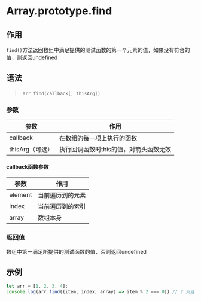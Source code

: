 #	Array.prototype.find

##	作用

`find()`方法返回数组中满足提供的测试函数的第一个元素的值，如果没有符合的值，则返回undefined

##	语法

> ​	`arr.find(callback[, thisArg])`

###	参数

| 参数            | 作用                                   |
| --------------- | -------------------------------------- |
| callback        | 在数组的每一项上执行的函数             |
| thisArg（可选） | 执行回调函数时this的值，对箭头函数无效 |

####	callback函数参数

| 参数    | 作用             |
| ------- | ---------------- |
| element | 当前遍历到的元素 |
| index   | 当前遍历到的索引 |
| array   | 数组本身         |

###	返回值

数组中第一满足所提供的测试函数的值，否则返回undefined

## 示例

```js
let arr = [1, 2, 3, 4];
console.log(arr.find((item, index, array) => item % 2 === 0)) // 2 只返回第一个值
```

